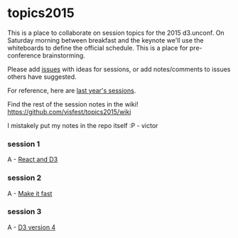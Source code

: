 # topics2015
This is a place to collaborate on session topics for the 2015 d3.unconf. On Saturday morning between breakfast and the keynote we'll use the whiteboards to define the official schedule. This is a place for pre-conference brainstorming. 

Please add [issues](https://github.com/visfest/topics2015/issues) with ideas for sessions, or add notes/comments to issues others have suggested.

For reference, here are [last year's sessions](http://visfest.com/d3unconf2014/).

Find the rest of the session notes in the wiki! https://github.com/visfest/topics2015/wiki

I mistakely put my notes in the repo itself :P - victor

### session 1

A - [React and D3](./d3-and-react.md)


### session 2

A - [Make it fast](./make-it-fast.md)

### session 3

A - [D3 version 4](./d3-v4.md)

